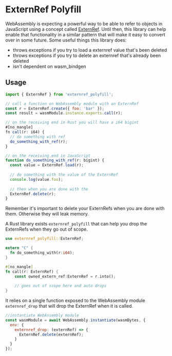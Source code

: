 # ExternRef Polyfill
 
WebAssembly is expecting a powerful way to be able to refer to objects in JavaScript using a concept called [ExternRef](https://github.com/WebAssembly/reference-types/blob/master/proposals/reference-types/Overview.md).  Until then, this library can help enable that functionality in a similar pattern that will make it easy to convert over in some future.  Some useful things this library does:

* throws exceptions if you try to load a externref value that's been deleted
* throws exceptions if you try to delete an externref that's already been deleted
* isn't dependent on wasm_bindgen

## Usage

```js
import { ExternRef } from 'externref_polyfill';

// call a function on WebAssembly module with an ExternRef
const r = ExternRef.create({ foo: 'bar' });
const result = wasmModule.instance.exports.call(r);

// on the receiving end in Rust you will have a i64 bigint
#[no_mangle]
fn call(r: i64) {
  // do something with ref
  do_something_with_ref(r);
}

// on the receiving end in JavaScript
function do_something_with_ref(r: bigint) {
  const value = ExternRef.load(r);
  
  // do something with the value of the ExternRef
  console.log(value.foo);
  
  // then when you are done with the 
  ExternRef.delete(r);
}
```

Remember it's important to delete your ExternRefs when you are done with them.  Otherwise they will leak memory.

A Rust library exists `externref_polyfill` that can help you drop the ExternRefs when they go out of scope.

```rust
use externref_polyfill::ExternRef;

extern "C" {
  fn do_something_with(r:i64);
}

#[no_mangle]
fn call(r: ExternRef) {
    const owned_extern_ref:ExternRef = r.into();
    
    // goes out of scope here and auto drops
}
```

It relies on a single function exposed to the WebAssembly module `externref_drop` that will drop the ExternRef when it is called.

```javascript
//instantiate WebAssembly module
const wasmModule = await WebAssembly.instantiate(wasmBytes, {
  env: {
    externref_drop: (externRef) => {
      ExternRef.delete(externRef);
    }
  }
});
```
